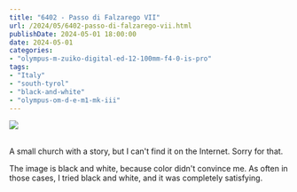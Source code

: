 ```yaml
---
title: "6402 - Passo di Falzarego VII"
url: /2024/05/6402-passo-di-falzarego-vii.html
publishDate: 2024-05-01 18:00:00
date: 2024-05-01
categories:
- "olympus-m-zuiko-digital-ed-12-100mm-f4-0-is-pro"
tags:
- "Italy"
- "south-tyrol"
- "black-and-white"
- "olympus-om-d-e-m1-mk-iii"
---
```

<div class="container">
<div class="center"><a target="_blank" href="https://d25zfm9zpd7gm5.cloudfront.net/1200x1200/2020/20200904_123559_lr.jpg"><img class="webfeedsFeaturedVisual" src="https://d25zfm9zpd7gm5.cloudfront.net/0600x0600/2020/20200904_123559_lr.jpg" /></a></div>
</div>
<br />

A small church with a story, but I can't find it on the
Internet. Sorry for that. 

The image is black and white, because color didn't convince
me. As often in those cases, I tried black and white, and it
was completely satisfying.
